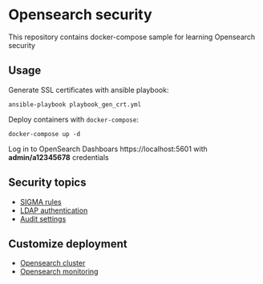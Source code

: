# Opensearch security

This repository contains docker-compose sample for learning Opensearch security

## Usage

Generate SSL certificates with ansible playbook:

    ansible-playbook playbook_gen_crt.yml

Deploy containers with `docker-compose`:

    docker-compose up -d

Log in to OpenSearch Dashboars https://localhost:5601 with **admin/a12345678** credentials

## Security topics

* [SIGMA rules](docs/SIGMA.md)
* [LDAP authentication](docs/LDAP.md)
* [Audit settings](docs/AUDIT.md)

## Customize deployment

* [Opensearch cluster](docs/CLUSTERING.md)
* [Opensearch monitoring](docs/MONITORING.md)